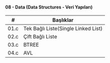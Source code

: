#### 08 - Data (Data Structures - Veri Yapıları)

| \#    | Başlıklar                             |
| ----- | ------------------------------------- |
| 01\.c | Tek Bağlı Liste\(Single Linked List\) |
| 02\.c | Çift Bağlı Liste                      |
| 03\.c | BTREE                                 |
| 04\.c | AVL                                   |
